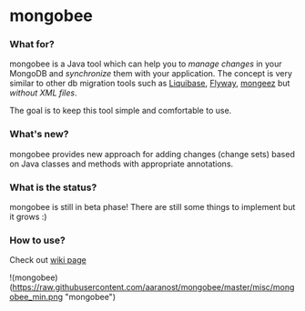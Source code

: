 mongobee
=======

### What for?

mongobee is a Java tool which can help you to *manage changes* in your MongoDB and *synchronize* them with your application.
The concept is very similar to other db migration tools such as [Liquibase](http://www.liquibase.org),
[Flyway](http://flywaydb.org), [mongeez](https://github.com/secondmarket/mongeez) but *without XML files*.

The goal is to keep this tool simple and comfortable to use.

### What's new?

mongobee provides new approach for adding changes (change sets) based on Java classes and methods with appropriate annotations.

### What is the status?

mongobee is still in beta phase! There are still some things to implement but it grows :)

### How to use?

Check out [wiki page](https://github.com/aaranost/mongobee/wiki/How-to-use-mongobee)

!(mongobee)(https://raw.githubusercontent.com/aaranost/mongobee/master/misc/mongobee_min.png "mongobee")


